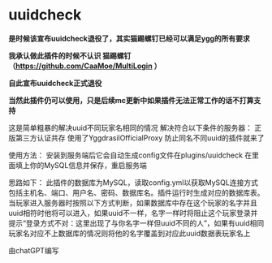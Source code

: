 # uuidcheck

**是时候该宣布uuidcheck退役了，其实猫踢螺钉已经可以满足ygg的所有要求**

**我承认做此插件的时候不认识 猫踢螺钉 （https://github.com/CaaMoe/MultiLogin ）**

**自此宣布uuidcheck正式退役**



**当然此插件仍可以使用，只是后续mc更新中如果插件无法正常工作的话不打算支持**

这是简单粗暴的解决uuid不同玩家名相同的情况
解决符合以下条件的服务器：
正版第三方认证共存
使用了YggdrasilOfficialProxy
防止同名不同uuid的插件就来了

使用方法：
安装到服务端后它会自动生成config文件在plugins/uuidcheck
在里面填上你的MySQL信息并保存，重启服务端




思路如下：
此插件的数据库为MySQL，读取config.yml以获取MySQL连接方式包括主机名、端口、用户名、密码、数据库名。插件运行时生成对应的数据库表。当玩家进入服务器时按照以下方式判断，如果数据库中存在这个玩家的名字并且uuid相符时他将可以进入，如果uuid不一样，名字一样时将阻止这个玩家登录并提示“登录方式不对：这里出现了与你名字一样但uuid不同的人”，如果有uuid相同玩家名对应不上数据库的情况则将他的名字覆盖到对应此uuid数据表玩家名上



由chatGPT编写
